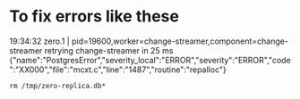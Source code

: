 # To fix errors like these

19:34:32 zero.1     | pid=19600,worker=change-streamer,component=change-streamer retrying change-streamer in 25 ms {"name":"PostgresError","severity_local":"ERROR","severity":"ERROR","code":"XX000","file":"mcxt.c","line":"1487","routine":"repalloc"}

```
rm /tmp/zero-replica.db*
```